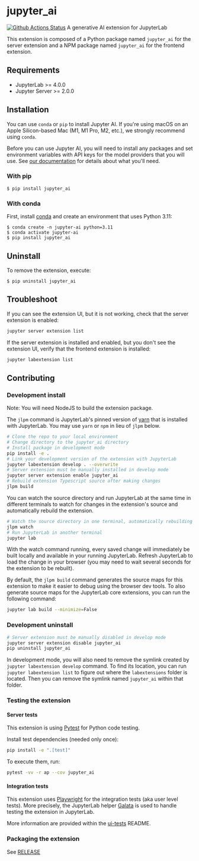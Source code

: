 # jupyter_ai

[![Github Actions Status](https://github.com/jupyterlab/jupyter_ai/workflows/Build/badge.svg)](https://github.com/jupyterlab/jupyter_ai/actions/workflows/build.yml)
A generative AI extension for JupyterLab

This extension is composed of a Python package named `jupyter_ai`
for the server extension and a NPM package named `jupyter_ai`
for the frontend extension.

## Requirements

- JupyterLab >= 4.0.0
- Jupyter Server >= 2.0.0

## Installation

You can use `conda` or `pip` to install Jupyter AI. If you're using macOS on an Apple Silicon-based Mac (M1, M1 Pro, M2, etc.), we strongly recommend using `conda`.

Before you can use Jupyter AI, you will need to install any packages and set environment variables with API keys for the model providers that you will use. See [our documentation](https://jupyter-ai.readthedocs.io/en/latest/users/index.html) for details about what you'll need.

### With pip

    $ pip install jupyter_ai

### With conda

First, install [conda](https://conda.io/projects/conda/en/latest/user-guide/install/index.html) and create an environment that uses Python 3.11:

    $ conda create -n jupyter-ai python=3.11
    $ conda activate jupyter-ai
    $ pip install jupyter_ai

## Uninstall

To remove the extension, execute:

    $ pip uninstall jupyter_ai

## Troubleshoot

If you can see the extension UI, but it is not working, check
that the server extension is enabled:

```bash
jupyter server extension list
```

If the server extension is installed and enabled, but you don't see
the extension UI, verify that the frontend extension is installed:

```bash
jupyter labextension list
```

## Contributing

### Development install

Note: You will need NodeJS to build the extension package.

The `jlpm` command is JupyterLab's pinned version of
[yarn](https://yarnpkg.com/) that is installed with JupyterLab. You may use
`yarn` or `npm` in lieu of `jlpm` below.

```bash
# Clone the repo to your local environment
# Change directory to the jupyter_ai directory
# Install package in development mode
pip install -e .
# Link your development version of the extension with JupyterLab
jupyter labextension develop . --overwrite
# Server extension must be manually installed in develop mode
jupyter server extension enable jupyter_ai
# Rebuild extension Typescript source after making changes
jlpm build
```

You can watch the source directory and run JupyterLab at the same time in different terminals to watch for changes in the extension's source and automatically rebuild the extension.

```bash
# Watch the source directory in one terminal, automatically rebuilding when needed
jlpm watch
# Run JupyterLab in another terminal
jupyter lab
```

With the watch command running, every saved change will immediately be built locally and available in your running JupyterLab. Refresh JupyterLab to load the change in your browser (you may need to wait several seconds for the extension to be rebuilt).

By default, the `jlpm build` command generates the source maps for this extension to make it easier to debug using the browser dev tools. To also generate source maps for the JupyterLab core extensions, you can run the following command:

```bash
jupyter lab build --minimize=False
```

### Development uninstall

```bash
# Server extension must be manually disabled in develop mode
jupyter server extension disable jupyter_ai
pip uninstall jupyter_ai
```

In development mode, you will also need to remove the symlink created by `jupyter labextension develop`
command. To find its location, you can run `jupyter labextension list` to figure out where the `labextensions`
folder is located. Then you can remove the symlink named `jupyter_ai` within that folder.

### Testing the extension

#### Server tests

This extension is using [Pytest](https://docs.pytest.org/) for Python code testing.

Install test dependencies (needed only once):

```sh
pip install -e ".[test]"
```

To execute them, run:

```sh
pytest -vv -r ap --cov jupyter_ai
```

#### Integration tests

This extension uses [Playwright](https://playwright.dev/docs/intro/) for the integration tests (aka user level tests).
More precisely, the JupyterLab helper [Galata](https://github.com/jupyterlab/jupyterlab/tree/master/galata) is used to handle testing the extension in JupyterLab.

More information are provided within the [ui-tests](./ui-tests/README.md) README.

### Packaging the extension

See [RELEASE](RELEASE.md)
